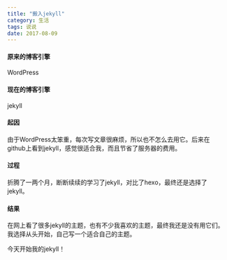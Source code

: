 ```yaml
---
title: "搬入jekyll"
category: 生活
tags: 说说
date: 2017-08-09
---
```

#### 原来的博客引擎
WordPress
#### 现在的博客引擎
jekyll
#### 起因
由于WordPress太笨重，每次写文章很麻烦，所以也不怎么去用它。后来在github上看到jekyll，感觉很适合我，而且节省了服务器的费用。
#### 过程
折腾了一两个月，断断续续的学习了jekyll，对比了hexo，最终还是选择了jekyll。
#### 结果
在网上看了很多jekyll的主题，也有不少我喜欢的主题，最终我还是没有用它们。我选择从头开始，自己写一个适合自己的主题。

今天开始我的jekyll！